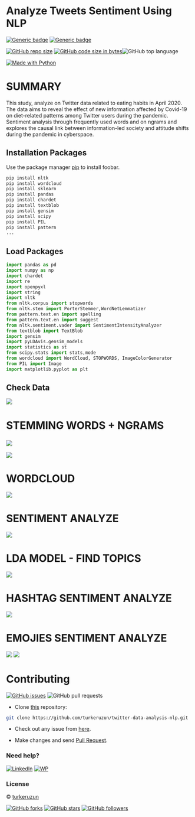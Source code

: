 # Analyze Tweets Sentiment Using NLP

[![Generic badge](https://img.shields.io/badge/Datascience-Beginners-Red.svg?style=for-the-badge)](https://github.com/turkeruzun/twitter-data-analysis-nlp) [![Generic badge](https://img.shields.io/badge/LinkedIn-Connect-blue.svg?style=for-the-badge&logo=linkedin&logoColor=white)](https://linkedin.com/in/turkeruzun)

[![GitHub repo size](https://img.shields.io/github/repo-size/iamsivab/Twitter-Data-Analysis.svg?logo=github&style=social)](https://github.com/turkeruzun) [![GitHub code size in bytes](https://img.shields.io/github/languages/code-size/iamsivab/Twitter-Data-Analysis.svg?logo=git&style=social)](https://github.com/turkeruzun)![GitHub top language](https://img.shields.io/github/languages/top/iamsivab/Twitter-Data-Analysis.svg?logo=python&style=social)

[![Made with Python](https://forthebadge.com/images/badges/made-with-python.svg)](http://turkeruzun.com.tr/kategori/veri-analizi/)

# SUMMARY

This study, analyze on Twitter data related to eating habits in April 2020. The data aims to reveal the effect of new information affected by Covid-19 on diet-related patterns among Twitter users during the pandemic. Sentiment analysis through frequently used words and on ngrams and explores the causal link between information-led society and attitude shifts during the pandemic in cyberspace.

## Installation Packages

Use the package manager [pip](https://pip.pypa.io/en/stable/) to install foobar.

``` bash
pip install nltk
pip install wordcloud
pip install sklearn
pip install pandas
pip install chardet
pip install textblob
pip install gensim
pip install scipy
pip install PIL
pip install pattern
...
```

## Load Packages

``` python
import pandas as pd
import numpy as np
import chardet
import re
import openpyxl
import string
import nltk
from nltk.corpus import stopwords
from nltk.stem import PorterStemmer,WordNetLemmatizer
from pattern.text.en import spelling
from pattern.text.en import suggest
from nltk.sentiment.vader import SentimentIntensityAnalyzer 
from textblob import TextBlob
import gensim
import pyLDAvis.gensim_models
import statistics as st
from scipy.stats import stats,mode
from wordcloud import WordCloud, STOPWORDS, ImageColorGenerator
from PIL import Image
import matplotlib.pyplot as plt
```

## Check Data

![](images/paste-880DC0AF.png)

# STEMMING WORDS + NGRAMS

### ![](images/paste-12510328.png)

![](images/paste-152ECC32.png)

# WORDCLOUD

![](images/paste-78993C9F.png)

# SENTIMENT ANALYZE

![](images/paste-E5299A34.png)

# LDA MODEL - FIND TOPICS

![](images/paste-A6A49787.png)

# HASHTAG SENTIMENT ANALYZE

![](images/paste-F56C8917.png)

# EMOJIES SENTIMENT ANALYZE

![](images/emoji%20sent%20analyze1.png)
![](images/emoji%20sent%20analyze2.png)

# Contributing

[![GitHub issues](https://img.shields.io/github/issues/turkeruzun/twitter-data-analysis-nlp?logo=github)](https://github.com/turkeruzun/twitter-data-analysis-nlp/issues) ![GitHub pull requests](https://img.shields.io/github/issues-pr/turkeruzun/twitter-data-analysis-nlp?color=blue&logo=github)

-   Clone [this](https://github.com/turkeruzun/twitter-data-analysis-nlp) repository:

``` bash
git clone https://github.com/turkeruzun/twitter-data-analysis-nlp.git
```

-   Check out any issue from [here](https://github.com/turkeruzun/twitter-data-analysis-nlp/issues).

-   Make changes and send [Pull Request](https://github.com/turkeruzun/twitter-data-analysis-nlp/pulls).

### Need help?

[![LinkedIn](https://img.shields.io/static/v1.svg?label=connect&message=@turkeruzun&color=success&logo=linkedin&style=flat&logoColor=white&colorA=blue)](https://www.linkedin.com/in/turkeruzun/) [![WP](https://img.shields.io/static/v1.svg?label=Visit&message=turkeruzun.com.tr&color=9cf&logo=wordpress&style=flat&logoColor=white&colorA=informational)](http://turkeruzun.com.tr)

### License

© [turkeruzun](https://github.com/turkeruzun/twitter-data-analysis-nlp)

[![GitHub forks](https://img.shields.io/github/forks/turkeruzun/twitter-data-analysis-nlp.svg?style=social)](https://github.com/turkeruzun/twitter-data-analysis-nlp/network/members) [![GitHub stars](https://img.shields.io/github/stars/turkeruzun/twitter-data-analysis-nlp.svg?style=social)](https://github.com/turkeruzun/twitter-data-analysis-nlp/stargazers) [![GitHub followers](https://img.shields.io/github/followers/turkeruzun.svg?label=Follow&style=social)](https://github.com/turkeruzun/)
